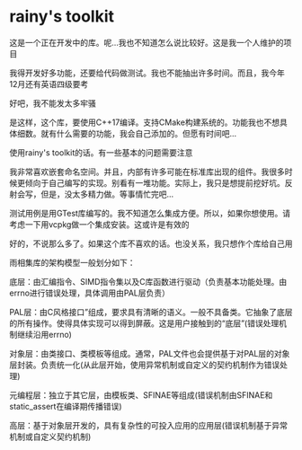 # rainy's toolkit

这是一个正在开发中的库。呢...我也不知道怎么说比较好。这是我一个人维护的项目

我得开发好多功能，还要给代码做测试。我也不能抽出许多时间。而且，我今年12月还有英语四级要考

好吧，我不能发太多牢骚

是这样，这个库，要使用C++17编译。支持CMake构建系统的。功能我也不想具体细数。就有什么需要的功能，我会自己添加的。但愿有时间吧...

使用rainy's toolkit的话。有一些基本的问题需要注意

我非常喜欢嵌套命名空间。并且，内部有许多可能在标准库出现的组件。我很多时候更倾向于自己编写的实现。别看有一堆功能。实际上，我只是想提前挖好坑。反射会写，但是，没太多精力做。等事情忙完吧...

测试用例是用GTest库编写的。我不知道怎么集成方便。所以，如果你想使用。请考虑一下用vcpkg做一个集成安装。这或许是有效的

好的，不说那么多了。如果这个库不喜欢的话。也没关系，我只想作个库给自己用

雨相集库的架构模型一般划分如下：

底层：由汇编指令、SIMD指令集以及C库函数进行驱动（负责基本功能处理。由errno进行错误处理，具体调用由PAL层负责）

PAL层：由C风格接口”组成，要求具有清晰的语义。一般不具备类。它抽象了底层的所有操作。使得具体实现可以得到屏蔽。这是用户接触到的“底层”(错误处理机制继续沿用errno)

对象层：由类接口、类模板等组成。通常，PAL文件也会提供基于对PAL层的对象层封装。负责统一化(从此层开始，使用异常机制或自定义的契约机制作为错误处理)

元编程层：独立于其它层，由模板类、SFINAE等组成(错误机制由SFINAE和static_assert在编译期传播错误)

高层：基于对象层开发的，具有复杂性的可投入应用的应用层(错误机制基于异常机制或自定义契约机制)